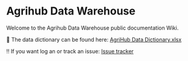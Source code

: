 # Agrihub Data Warehouse

Welcome to the Agrihub Data Warehouse public documentation Wiki. 

📖 The data dictionary can be found here: [AgriHub Data Dictionary.xlsx](https://github.com/agrihubsa/dwh/blob/main/AgriHub%20Data%20Dictionary.xlsx)

‼ If you want log an or track an issue: [Issue tracker](https://github.com/agrihubsa/dwh/issues)

